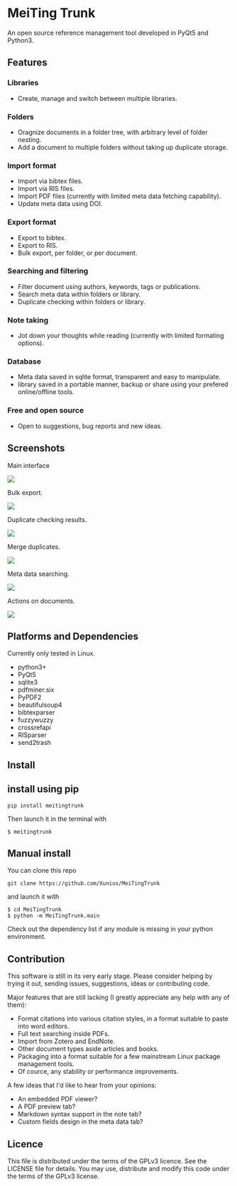 # MeiTing Trunk
An open source reference management tool developed in PyQt5 and Python3.

## Features

### Libraries

* Create, manage and switch between multiple libraries.

### Folders

* Oragnize documents in a folder tree, with arbitrary level of folder nesting.
* Add a document to multiple folders without taking up duplicate storage.

### Import format

* Import via bibtex files.
* Import via RIS files.
* Import PDF files (currently with limited meta data fetching capability).
* Update meta data using DOI.

### Export format

* Export to bibtex.
* Export to RIS.
* Bulk export, per folder, or per document.

### Searching and filtering

* Filter document using authors, keywords, tags or publications.
* Search meta data within folders or library.
* Duplicate checking within folders or library.

### Note taking

* Jot down your thoughts while reading (currently with limited formating options).

### Database

* Meta data saved in sqlite format, transparent and easy to manipulate.
* library saved in a portable manner, backup or share using your prefered online/offline tools.

### Free and open source

* Open to suggestions, bug reports and new ideas.


## Screenshots

Main interface

![](https://user-images.githubusercontent.com/8076931/55284312-b651c700-53a6-11e9-9478-cb6ab8e89cf3.png)

Bulk export.

![](https://user-images.githubusercontent.com/8076931/55284318-d5e8ef80-53a6-11e9-9db9-560082253c2e.png)

Duplicate checking results.

![](https://user-images.githubusercontent.com/8076931/55284321-e4cfa200-53a6-11e9-8b6f-9e686d339acc.png)

Merge duplicates.

![](https://user-images.githubusercontent.com/8076931/55678909-5aea8080-5934-11e9-87bf-575fb99e3697.png)

Meta data searching.

![](https://user-images.githubusercontent.com/8076931/55284338-324c0f00-53a7-11e9-97a1-cd0e197ec012.png)

Actions on documents.

![](https://user-images.githubusercontent.com/8076931/55284334-23fdf300-53a7-11e9-9e34-01a1ae514a72.png)


## Platforms and Dependencies

Currently only tested in Linux.

* python3+
* PyQt5
* sqlite3
* pdfminer.six
* PyPDF2
* beautifulsoup4
* bibtexparser
* fuzzywuzzy
* crossrefapi
* RISparser
* send2trash

## Install

## install using pip


```
pip install meitingtrunk
```

Then launch it in the terminal with


```
$ meitingtrunk
```

## Manual install

You can clone this repo

```
git clone https://github.com/Xunius/MeiTingTrunk
```

and launch it with

```
$ cd MeiTingTrunk
$ python -m MeiTingTrunk.main
```

Check out the dependency list if any module is missing in your python environment.


## Contribution

This software is still in its very early stage. Please consider helping by trying it out, sending issues, suggestions, ideas or contributing code.

Major features that are still lacking (I greatly appreciate any help with any of them):

* Format citations into various citation styles, in a format suitable to paste into word editors.
* Full text searching inside PDFs.
* Import from Zotero and EndNote.
* Other document types aside articles and books.
* Packaging into a format suitable for a few mainstream Linux package management tools.
* Of cource, any stability or performance improvements.


A few ideas that I'd like to hear from your opinions:

* An embedded PDF viewer?
* A PDF preview tab?
* Markdown syntax support in the note tab?
* Custom fields design in the meta data tab?


## Licence

This file is distributed under the terms of the
GPLv3 licence. See the LICENSE file for details.
You may use, distribute and modify this code under the
terms of the GPLv3 license.
